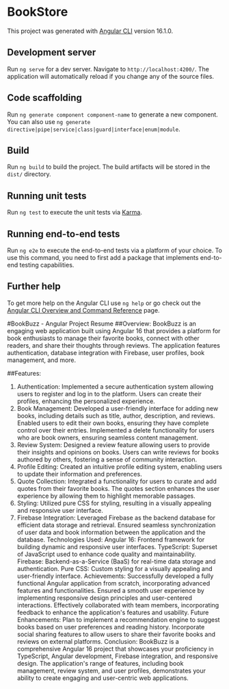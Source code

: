 # BookStore

This project was generated with [Angular CLI](https://github.com/angular/angular-cli) version 16.1.0.

## Development server

Run `ng serve` for a dev server. Navigate to `http://localhost:4200/`. The application will automatically reload if you change any of the source files.

## Code scaffolding

Run `ng generate component component-name` to generate a new component. You can also use `ng generate directive|pipe|service|class|guard|interface|enum|module`.

## Build

Run `ng build` to build the project. The build artifacts will be stored in the `dist/` directory.

## Running unit tests

Run `ng test` to execute the unit tests via [Karma](https://karma-runner.github.io).

## Running end-to-end tests

Run `ng e2e` to execute the end-to-end tests via a platform of your choice. To use this command, you need to first add a package that implements end-to-end testing capabilities.

## Further help

To get more help on the Angular CLI use `ng help` or go check out the [Angular CLI Overview and Command Reference](https://angular.io/cli) page.


#BookBuzz - Angular Project Resume
##Overview:
BookBuzz is an engaging web application built using Angular 16 that provides a platform for book enthusiasts to manage their favorite books, connect with other readers, and share their thoughts through reviews. The application features authentication, database integration with Firebase, user profiles, book management, and more.

##Features:
1. Authentication:
Implemented a secure authentication system allowing users to register and log in to the platform.
Users can create their profiles, enhancing the personalized experience.
2. Book Management:
Developed a user-friendly interface for adding new books, including details such as title, author, description, and reviews.
Enabled users to edit their own books, ensuring they have complete control over their entries.
Implemented a delete functionality for users who are book owners, ensuring seamless content management.
3. Review System:
Designed a review feature allowing users to provide their insights and opinions on books.
Users can write reviews for books authored by others, fostering a sense of community interaction.
4. Profile Editing:
Created an intuitive profile editing system, enabling users to update their information and preferences.
5. Quote Collection:
Integrated a functionality for users to curate and add quotes from their favorite books.
The quotes section enhances the user experience by allowing them to highlight memorable passages.
6. Styling:
Utilized pure CSS for styling, resulting in a visually appealing and responsive user interface.
7. Firebase Integration:
Leveraged Firebase as the backend database for efficient data storage and retrieval.
Ensured seamless synchronization of user data and book information between the application and the database.
Technologies Used:
Angular 16: Frontend framework for building dynamic and responsive user interfaces.
TypeScript: Superset of JavaScript used to enhance code quality and maintainability.
Firebase: Backend-as-a-Service (BaaS) for real-time data storage and authentication.
Pure CSS: Custom styling for a visually appealing and user-friendly interface.
Achievements:
Successfully developed a fully functional Angular application from scratch, incorporating advanced features and functionalities.
Ensured a smooth user experience by implementing responsive design principles and user-centered interactions.
Effectively collaborated with team members, incorporating feedback to enhance the application's features and usability.
Future Enhancements:
Plan to implement a recommendation engine to suggest books based on user preferences and reading history.
Incorporate social sharing features to allow users to share their favorite books and reviews on external platforms.
Conclusion:
BookBuzz is a comprehensive Angular 16 project that showcases your proficiency in TypeScript, Angular development, Firebase integration, and responsive design. The application's range of features, including book management, review system, and user profiles, demonstrates your ability to create engaging and user-centric web applications.
